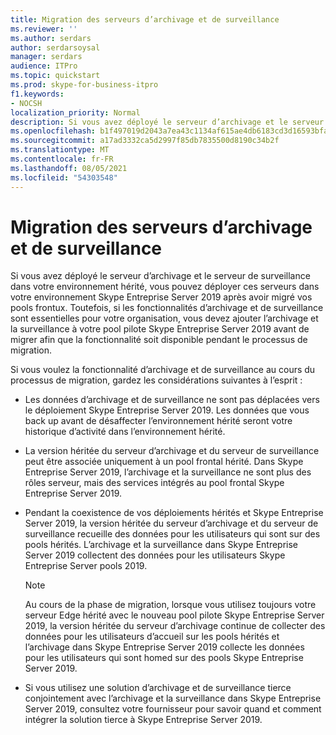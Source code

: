 ```yaml
---
title: Migration des serveurs d’archivage et de surveillance
ms.reviewer: ''
ms.author: serdars
author: serdarsoysal
manager: serdars
audience: ITPro
ms.topic: quickstart
ms.prod: skype-for-business-itpro
f1.keywords:
- NOCSH
localization_priority: Normal
description: Si vous avez déployé le serveur d’archivage et le serveur de surveillance dans votre environnement hérité, vous pouvez déployer ces serveurs dans votre environnement Skype Entreprise Server 2019 après avoir migré vos pools frontux. Toutefois, si les fonctionnalités d’archivage et de surveillance sont essentielles pour votre organisation, vous devez ajouter l’archivage et la surveillance à votre pool pilote Skype Entreprise Server 2019 avant de migrer afin que la fonctionnalité soit disponible pendant le processus de migration.
ms.openlocfilehash: b1f497019d2043a7ea43c1134af615ae4db6183cd3d16593bfab6e835fa4db32
ms.sourcegitcommit: a17ad3332ca5d2997f85db7835500d8190c34b2f
ms.translationtype: MT
ms.contentlocale: fr-FR
ms.lasthandoff: 08/05/2021
ms.locfileid: "54303548"
---
```

# <a name="migrating-archiving-and-monitoring-servers"></a>Migration des serveurs d’archivage et de surveillance

Si vous avez déployé le serveur d’archivage et le serveur de surveillance dans votre environnement hérité, vous pouvez déployer ces serveurs dans votre environnement Skype Entreprise Server 2019 après avoir migré vos pools frontux. Toutefois, si les fonctionnalités d’archivage et de surveillance sont essentielles pour votre organisation, vous devez ajouter l’archivage et la surveillance à votre pool pilote Skype Entreprise Server 2019 avant de migrer afin que la fonctionnalité soit disponible pendant le processus de migration. 
  
Si vous voulez la fonctionnalité d’archivage et de surveillance au cours du processus de migration, gardez les considérations suivantes à l’esprit :
  
- Les données d’archivage et de surveillance ne sont pas déplacées vers le déploiement Skype Entreprise Server 2019. Les données que vous back up avant de désaffecter l’environnement hérité seront votre historique d’activité dans l’environnement hérité.
    
- La version héritée du serveur d’archivage et du serveur de surveillance peut être associée uniquement à un pool frontal hérité. Dans Skype Entreprise Server 2019, l’archivage et la surveillance ne sont plus des rôles serveur, mais des services intégrés au pool frontal Skype Entreprise Server 2019.
    
- Pendant la coexistence de vos déploiements hérités et Skype Entreprise Server 2019, la version héritée du serveur d’archivage et du serveur de surveillance recueille des données pour les utilisateurs qui sont sur des pools hérités. L’archivage et la surveillance dans Skype Entreprise Server 2019 collectent des données pour les utilisateurs Skype Entreprise Server pools 2019.
    
    > [!NOTE]
    > Au cours de la phase de migration, lorsque vous utilisez toujours votre serveur Edge hérité avec le nouveau pool pilote Skype Entreprise Server 2019, la version héritée du serveur d’archivage continue de collecter des données pour les utilisateurs d’accueil sur les pools hérités et l’archivage dans Skype Entreprise Server 2019 collecte les données pour les utilisateurs qui sont homed sur des pools Skype Entreprise Server 2019. 
  
- Si vous utilisez une solution d’archivage et de surveillance tierce conjointement avec l’archivage et la surveillance dans Skype Entreprise Server 2019, consultez votre fournisseur pour savoir quand et comment intégrer la solution tierce à Skype Entreprise Server 2019.
    

